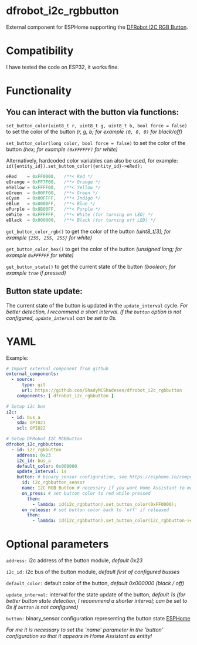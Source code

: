 # dfrobot_i2c_rgbbutton
External component for ESPHome supporting the [DFRobot I2C RGB Button](https://wiki.dfrobot.com/SKU_DFR0991_Gravity_I2C_RGB_LED_Button_Module).

# Compatibility

I have tested the code on ESP32, it works fine.

# Functionality

## You can interact with the button via functions:

`set_button_color(uint8_t r, uint8_t g, uint8_t b, bool force = false)`
to set the color of the button *(r, g, b; for example `(0, 0, 0)` for black/off)*

`set_button_color(long color, bool force = false)`
to set the color of the button *(hex; for example `(0xFFFFFF)` for white)*

Alternatively, hardcoded color variables can also be used, for example: `id({entity_id}).set_button_color({entity_id}->eRed);`
```cpp
eRed    = 0xFF0000,   /**< Red */
eOrange = 0xFF7F00,   /**< Orange */
eYellow = 0xFFFF00,   /**< Yellow */
eGreen  = 0x00FF00,   /**< Green */
eCyan   = 0x00FFFF,   /**< Indigo */
eBlue   = 0x0000FF,   /**< Blue */
ePurple = 0x8B00FF,   /**< Purple */
eWhite  = 0xFFFFFF,   /**< White (for turning on LED) */
eBlack  = 0x000000,   /**< Black (for turning off LED) */
```

`get_button_color_rgb()`
to get the color of the button *(uint8_t[3]; for example `{255, 255, 255}` for white)*

`get_button_color_hex()`
to get the color of the button *(unsigned long; for example `0xFFFFFF` for white)*

`get_button_state()`
to get the current state of the button *(boolean; for example `true` if pressed)*

## Button state update:

The current state of the button is updated in the `update_interval` cycle. *For better detection, I recommend a short interval.
If the `button` option is not configured, `update_interval` can be set to 0s.*

# YAML

Example:
```yaml
# Import external_component from github
external_components:
  - source:
      type: git
      url: https://github.com/ShadyMCShadesen/dfrobot_i2c_rgbbutton
    components: [ dfrobot_i2c_rgbbutton ]

# Setup i2c bus
i2c:    
  - id: bus_a
    sda: GPIO21
    scl: GPIO22

# Setup DFRobot I2C RGBButton
dfrobot_i2c_rgbbutton:
  - id: i2c_rgbbutton
    address: 0x23
    i2c_id: bus_a
    default_color: 0x000000
    update_interval: 1s
    button: # binary_sensor configuration, see https://esphome.io/components/binary_sensor/index.html
      id: i2c_rgbbutton_sensor
      name: I2C RGB Button # necessary if you want Home Assistant to monitor the entity, otherwise it will not be visible 
      on_press: # set button color to red while pressed
        then:
          - lambda: id(i2c_rgbbutton).set_button_color(0xFF0000);
      on_release: # set button color back to 'off' if released
        then:
          - lambda: id(i2c_rgbbutton).set_button_color(i2c_rgbbutton->eBlack);
```

# Optional parameters

`address:` i2c address of the button module, *default 0x23*

`i2c_id:` i2c bus of the button module, *default first of configured busses*

`default_color:` default color of the button, *default 0x000000 (black / off)*

`update_interval:` interval for the state update of the button, *default 1s (for better button state detection, I recommend a shorter interval; can be set to 0s if `button` is not configured)*

`button:` binary_sensor configuration representing the button state [ESPHome](https://esphome.io/components/binary_sensor/index.html)

*For me it is necessary to set the 'name' parameter in the 'button' configuration so that it appears in Home Assistant as entity!*
